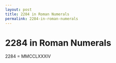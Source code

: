 ```yaml
---
layout: post
title: 2284 in Roman Numerals
permalink: 2284-in-roman-numerals
---
```


# 2284 in Roman Numerals

2284 = MMCCLXXXIV
